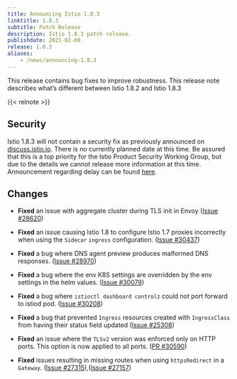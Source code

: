 ```yaml
---
title: Announcing Istio 1.8.3
linktitle: 1.8.3
subtitle: Patch Release
description: Istio 1.8.3 patch release.
publishdate: 2021-02-08
release: 1.8.3
aliases:
    - /news/announcing-1.8.3
---
```


This release contains bug fixes to improve robustness. This release note describes what’s different between Istio 1.8.2 and Istio 1.8.3

{{< relnote >}}

## Security

Istio 1.8.3 will not contain a security fix as previously announced on [discuss.istio.io](https://discuss.istio.io/t/upcoming-istio-1-7-8-and-1-8-3-security-release/9593).
There is no currently planned date at this time. Be assured that this is a top priority for the Istio Product Security Working Group, but due to the details we cannot release more information at this time. Announcement regarding delay can be found [here](https://discuss.istio.io/t/istio-1-7-8-and-1-8-3-cve-fixes-delayed/9663).

## Changes

- **Fixed** an issue with aggregate cluster during TLS init in Envoy
  ([Issue #28620](https://github.com/istio/istio/issues/28620))

- **Fixed** an issue causing Istio 1.8 to configure Istio 1.7 proxies incorrectly when using the `Sidecar` `ingress` configuration.
  ([Issue #30437](https://github.com/istio/istio/issues/30437))

- **Fixed** a bug where DNS agent preview produces malformed DNS responses.
  ([Issue #28970](https://github.com/istio/istio/issues/28970))

- **Fixed** a bug where the env K8S settings are overridden by the env settings in the helm values.
  ([Issue #30079](https://github.com/istio/istio/issues/30079))

- **Fixed** a bug where `istioctl dashboard controlz` could not port forward to istiod pod.
  ([Issue #30208](https://github.com/istio/istio/issues/30208))

- **Fixed** a bug that prevented `Ingress` resources created with `IngressClass` from having their status field updated
  ([Issue #25308](https://github.com/istio/istio/issues/25308))

- **Fixed** an issue where the `TLSv2` version was enforced only on HTTP ports. This option is now applied to all ports.
  ([PR #30590](https://github.com/istio/istio/pull/30590))

- **Fixed** issues resulting in missing routes when using `httpsRedirect` in a `Gateway`.
  ([Issue #27315](https://github.com/istio/istio/issues/27315)),([Issue #27157](https://github.com/istio/istio/issues/27157))